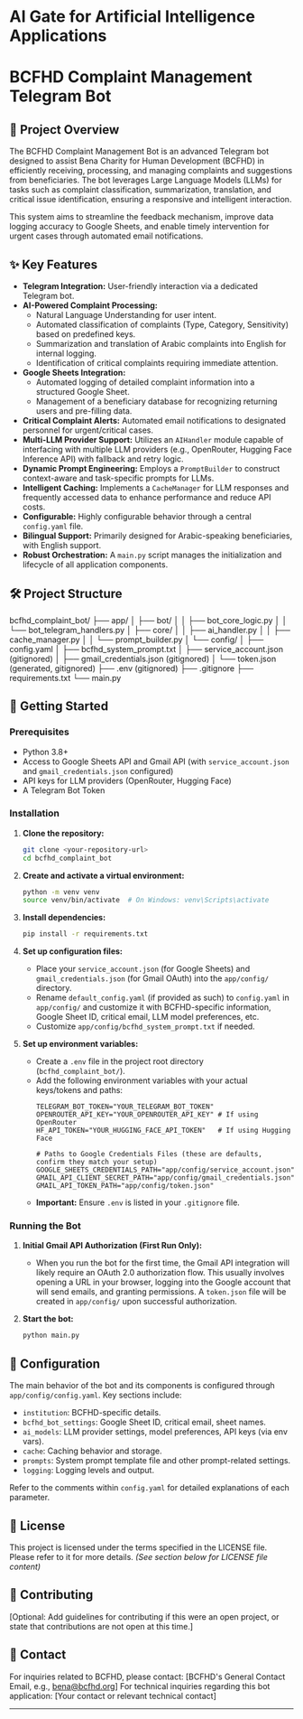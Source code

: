 # AI Gate for Artificial Intelligence Applications

# BCFHD Complaint Management Telegram Bot

## 🚩 Project Overview

The BCFHD Complaint Management Bot is an advanced Telegram bot designed to assist Bena Charity for Human Development (BCFHD) in efficiently receiving, processing, and managing complaints and suggestions from beneficiaries. The bot leverages Large Language Models (LLMs) for tasks such as complaint classification, summarization, translation, and critical issue identification, ensuring a responsive and intelligent interaction.

This system aims to streamline the feedback mechanism, improve data logging accuracy to Google Sheets, and enable timely intervention for urgent cases through automated email notifications.

## ✨ Key Features

*   **Telegram Integration:** User-friendly interaction via a dedicated Telegram bot.
*   **AI-Powered Complaint Processing:**
    *   Natural Language Understanding for user intent.
    *   Automated classification of complaints (Type, Category, Sensitivity) based on predefined keys.
    *   Summarization and translation of Arabic complaints into English for internal logging.
    *   Identification of critical complaints requiring immediate attention.
*   **Google Sheets Integration:**
    *   Automated logging of detailed complaint information into a structured Google Sheet.
    *   Management of a beneficiary database for recognizing returning users and pre-filling data.
*   **Critical Complaint Alerts:** Automated email notifications to designated personnel for urgent/critical cases.
*   **Multi-LLM Provider Support:** Utilizes an `AIHandler` module capable of interfacing with multiple LLM providers (e.g., OpenRouter, Hugging Face Inference API) with fallback and retry logic.
*   **Dynamic Prompt Engineering:** Employs a `PromptBuilder` to construct context-aware and task-specific prompts for LLMs.
*   **Intelligent Caching:** Implements a `CacheManager` for LLM responses and frequently accessed data to enhance performance and reduce API costs.
*   **Configurable:** Highly configurable behavior through a central `config.yaml` file.
*   **Bilingual Support:** Primarily designed for Arabic-speaking beneficiaries, with English support.
*   **Robust Orchestration:** A `main.py` script manages the initialization and lifecycle of all application components.

## 🛠️ Project Structure

bcfhd_complaint_bot/
├── app/
│ ├── bot/
│ │ ├── bot_core_logic.py
│ │ └── bot_telegram_handlers.py
│ ├── core/
│ │ ├── ai_handler.py
│ │ ├── cache_manager.py
│ │ └── prompt_builder.py
│ └── config/
│ ├── config.yaml
│ ├── bcfhd_system_prompt.txt
│ ├── service_account.json (gitignored)
│ ├── gmail_credentials.json (gitignored)
│ └── token.json (generated, gitignored)
├── .env (gitignored)
├── .gitignore
├── requirements.txt
└── main.py


## 🚀 Getting Started

### Prerequisites

*   Python 3.8+
*   Access to Google Sheets API and Gmail API (with `service_account.json` and `gmail_credentials.json` configured)
*   API keys for LLM providers (OpenRouter, Hugging Face)
*   A Telegram Bot Token

### Installation

1.  **Clone the repository:**
    ```bash
    git clone <your-repository-url>
    cd bcfhd_complaint_bot
    ```

2.  **Create and activate a virtual environment:**
    ```bash
    python -m venv venv
    source venv/bin/activate  # On Windows: venv\Scripts\activate
    ```

3.  **Install dependencies:**
    ```bash
    pip install -r requirements.txt
    ```

4.  **Set up configuration files:**
    *   Place your `service_account.json` (for Google Sheets) and `gmail_credentials.json` (for Gmail OAuth) into the `app/config/` directory.
    *   Rename `default_config.yaml` (if provided as such) to `config.yaml` in `app/config/` and customize it with BCFHD-specific information, Google Sheet ID, critical email, LLM model preferences, etc.
    *   Customize `app/config/bcfhd_system_prompt.txt` if needed.

5.  **Set up environment variables:**
    *   Create a `.env` file in the project root directory (`bcfhd_complaint_bot/`).
    *   Add the following environment variables with your actual keys/tokens and paths:
        ```env
        TELEGRAM_BOT_TOKEN="YOUR_TELEGRAM_BOT_TOKEN"
        OPENROUTER_API_KEY="YOUR_OPENROUTER_API_KEY" # If using OpenRouter
        HF_API_TOKEN="YOUR_HUGGING_FACE_API_TOKEN"   # If using Hugging Face

        # Paths to Google Credentials Files (these are defaults, confirm they match your setup)
        GOOGLE_SHEETS_CREDENTIALS_PATH="app/config/service_account.json"
        GMAIL_API_CLIENT_SECRET_PATH="app/config/gmail_credentials.json"
        GMAIL_API_TOKEN_PATH="app/config/token.json" 
        ```
    *   **Important:** Ensure `.env` is listed in your `.gitignore` file.

### Running the Bot

1.  **Initial Gmail API Authorization (First Run Only):**
    *   When you run the bot for the first time, the Gmail API integration will likely require an OAuth 2.0 authorization flow. This usually involves opening a URL in your browser, logging into the Google account that will send emails, and granting permissions. A `token.json` file will be created in `app/config/` upon successful authorization.

2.  **Start the bot:**
    ```bash
    python main.py
    ```

## 🔧 Configuration

The main behavior of the bot and its components is configured through `app/config/config.yaml`. Key sections include:
*   `institution`: BCFHD-specific details.
*   `bcfhd_bot_settings`: Google Sheet ID, critical email, sheet names.
*   `ai_models`: LLM provider settings, model preferences, API keys (via env vars).
*   `cache`: Caching behavior and storage.
*   `prompts`: System prompt template file and other prompt-related settings.
*   `logging`: Logging levels and output.

Refer to the comments within `config.yaml` for detailed explanations of each parameter.

## 📄 License

This project is licensed under the terms specified in the LICENSE file. Please refer to it for more details. *(See section below for LICENSE file content)*

## 🤝 Contributing

[Optional: Add guidelines for contributing if this were an open project, or state that contributions are not open at this time.]

## 📧 Contact

For inquiries related to BCFHD, please contact: [BCFHD's General Contact Email, e.g., bena@bcfhd.org]
For technical inquiries regarding this bot application: [Your contact or relevant technical contact]

---
